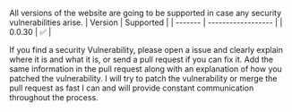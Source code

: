 All versions of the website are going to be supported in case any security vulnerabilities arise.
| Version | Supported          |
| ------- | ------------------ |
| 0.0.30  | :white_check_mark: |

If you find a security Vulnerability, please open a issue and clearly explain where it is and what it is, or send a pull request if you can fix it. Add the same information in the pull request along with an explanation of how you patched the vulnerability. I will try to patch the vulnerability or merge the pull request as fast I can and will provide constant communication throughout the process.
